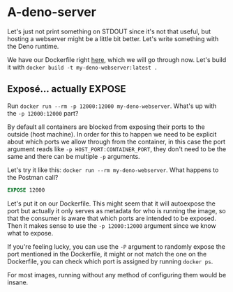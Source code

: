 # A-deno-server

Let's just not print something on STDOUT since it's not that useful, but hosting a webserver might be a little bit better. Let's write something with the Deno runtime.

We have our Dockerfile right [here](./a-deno-server/Dockerfile), which we will go through now. Let's build it with `docker build -t my-deno-webserver:latest .`

## Exposé... actually EXPOSE

Run `docker run --rm -p 12000:12000 my-deno-webserver`. What's up with the `-p 12000:12000` part?

By default all containers are blocked from exposing their ports to the outside (host machine). In order for this to happen we need to be explicit about which ports we allow through from the container, in this case the port argument reads like `-p HOST_PORT:CONTAINER_PORT`, they don't need to be the same and there can be multiple `-p` arguments.

Let's try it like this: `docker run --rm my-deno-webserver`. What happens to the Postman call?

````dockerfile
EXPOSE 12000
````

Let's put it on our Dockerfile. This might seem that it will autoexpose the port but actually it only serves as metadata for who is running the image, so that the consumer is aware that which ports are intended to be exposed. Then it makes sense to use the `-p 12000:12000` argument since we know what to expose.

If you're feeling lucky, you can use the `-P` argument to randomly expose the port mentioned in the Dockerfile, it might or not match the one on the Dockerfile, you can check which port is assigned by running `docker ps`.

For most images, running without any method of configuring them would be insane.